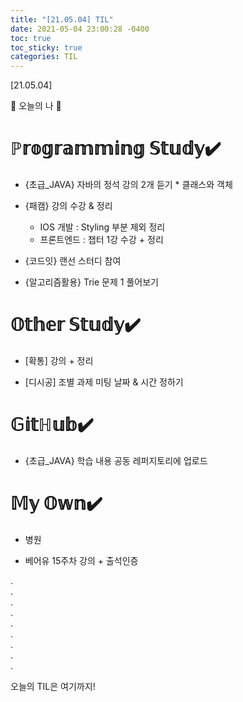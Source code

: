 ```yaml
---
title: "[21.05.04] TIL"
date: 2021-05-04 23:00:28 -0400
toc: true
toc_sticky: true
categories: TIL
---
```



[21.05.04]

🙌 오늘의 나 🙌

# ℙ𝕣𝕠𝕘𝕣𝕒𝕞𝕞𝕚𝕟𝕘 𝕊𝕥𝕦𝕕𝕪✔️
- {초급_JAVA} 자바의 정석 강의 2개 듣기
      * 클래스와 객체

- {패캠} 강의 수강 & 정리 
    * IOS 개발 : Styling 부분 제외 정리 
    * 프론트엔드 : 챕터 1강 수강 + 정리
 
-  {코드잇}  랜선 스터디 참여
    
- {알고리즘활용}  Trie 문제 1 풀어보기 
  

# 𝕆𝕥𝕙𝕖𝕣 𝕊𝕥𝕦𝕕𝕪✔️

- [확통] 강의 + 정리

- [디시공] 조별 과제 미팅 날짜 & 시간 정하기

# 𝔾𝕚𝕥ℍ𝕦𝕓✔️

- {초급_JAVA} 학습 내용 공동 레퍼지토리에 업로드


# 𝕄𝕪 𝕆𝕨𝕟✔️

- 병원 

- 베어유 15주차 강의 + 출석인증 
               

.     
.      
.      
.    
.     
.      
.       
.        
.      

오늘의 TIL은 여기까지!  
